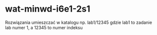 # wat-minwd-i6e1-2s1

Rozwiązania umieszczać w katalogu np. lab1/12345 gdzie lab1 to zadanie lab numer 1, a 12345 to numer indeksu
